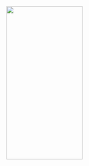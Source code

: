 <img src="https://github.com/MrFlinck/TaskBuddyMobile/assets/114952688/f5513041-259e-4728-86a8-e7db2dd879f4" width="200" height="400">
